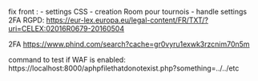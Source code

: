 fix front :
	- settings CSS
	- creation Room pour tournois
	- handle settings
2FA
RGPD:
https://eur-lex.europa.eu/legal-content/FR/TXT/?uri=CELEX:02016R0679-20160504



2FA
https://www.phind.com/search?cache=gr0vyru1exwk3rzcnim70n5m


command to test if WAF is enabled:
https://localhost:8000/aphpfilethatdonotexist.php?something=../../etc